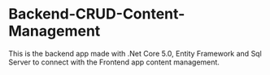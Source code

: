 # Backend-CRUD-Content-Management
This is the backend app made with .Net Core 5.0, Entity Framework and Sql Server to connect with the Frontend app content management.
